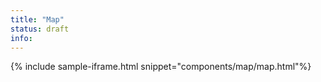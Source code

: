 ```yaml
---
title: "Map"
status: draft
info: 
---
```


{% include sample-iframe.html snippet="components/map/map.html"%}